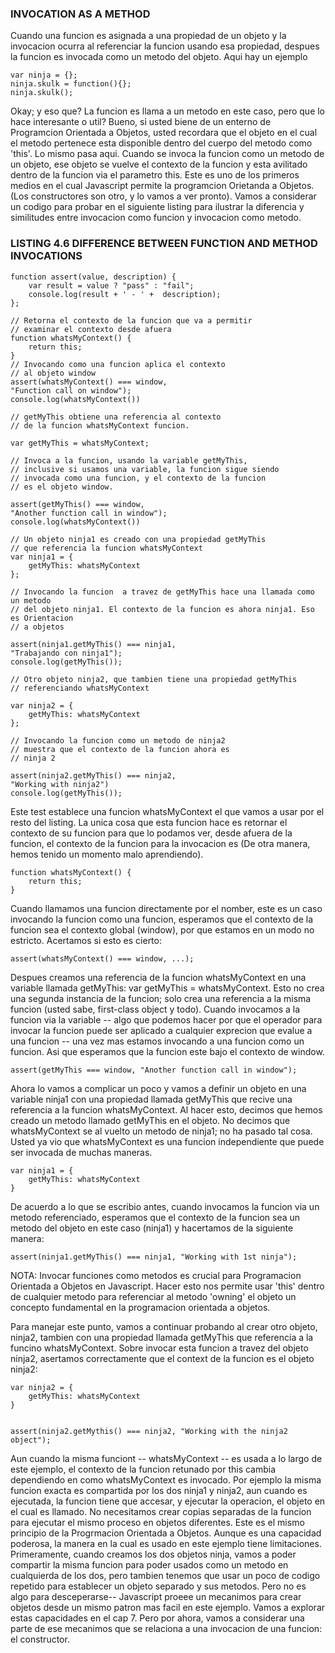 ### INVOCATION AS A METHOD
Cuando una funcion es asignada a una propiedad de un objeto y la invocacion ocurra al referenciar
la funcion usando esa propiedad, despues la funcion es invocada como un metodo del objeto.
Aqui hay un ejemplo
```
var ninja = {};
ninja.skulk = function(){};
ninja.skulk();
```
Okay; y eso que? La funcion es llama  a un metodo en este caso, pero que lo hace interesante o
util? Bueno, si usted biene de un enterno de Programcion Orientada a Objetos, usted recordara
que el objeto en el cual el metodo pertenece esta disponible dentro del cuerpo del metodo
como 'this'. Lo mismo pasa aqui. Cuando se invoca la funcion como un metodo de un objeto,
ese objeto se vuelve el contexto de la funcion y esta avilitado dentro de la funcion via el
parametro this. Este es uno de los primeros medios en el cual Javascript permite la
programcion Orietanda a Objetos. (Los constructores son otro, y lo vamos a ver pronto).
Vamos a considerar un codigo para probar en el siguiente listing para ilustrar la diferencia
y similitudes entre invocacion como funcion y invocacion como metodo.

### LISTING 4.6 DIFFERENCE BETWEEN FUNCTION AND METHOD INVOCATIONS
```
function assert(value, description) {
	var result = value ? "pass" : "fail";
	console.log(result + ' - ' +  description);
};

// Retorna el contexto de la funcion que va a permitir
// examinar el contexto desde afuera
function whatsMyContext() {
	return this;
}
// Invocando como una funcion aplica el contexto
// al objeto window
assert(whatsMyContext() === window,
"Function call on window");
console.log(whatsMyContext())

// getMyThis obtiene una referencia al contexto
// de la funcion whatsMyContext funcion.

var getMyThis = whatsMyContext;

// Invoca a la funcion, usando la variable getMyThis,
// inclusive si usamos una variable, la funcion sigue siendo
// invocada como una funcion, y el contexto de la funcion
// es el objeto window.

assert(getMyThis() === window,
"Another function call in window");
console.log(whatsMyContext())

// Un objeto ninja1 es creado con una propiedad getMyThis
// que referencia la funcion whatsMyContext
var ninja1 = {
	getMyThis: whatsMyContext
};

// Invocando la funcion  a travez de getMyThis hace una llamada como un metodo
// del objeto ninja1. El contexto de la funcion es ahora ninja1. Eso es Orientacion
// a objetos

assert(ninja1.getMyThis() === ninja1,
"Trabajando con ninja1");
console.log(getMyThis());

// Otro objeto ninja2, que tambien tiene una propiedad getMyThis
// referenciando whatsMyContext

var ninja2 = {
	getMyThis: whatsMyContext
};

// Invocando la funcion como un metodo de ninja2
// muestra que el contexto de la funcion ahora es
// ninja 2

assert(ninja2.getMyThis() === ninja2,
"Working with ninja2")
console.log(getMyThis());
```
Este test establece una funcion whatsMyContext el que vamos a usar por el resto
del listing. La unica cosa que esta funcion hace es retornar el contexto de su
funcion para que lo podamos ver, desde afuera de la funcion, el contexto de la
funcion para la invocacion es (De otra manera, hemos tenido un momento malo aprendiendo).

```
function whatsMyContext() {
    return this;
}

```
Cuando llamamos una funcion directamente por el nomber, este es un caso invocando la funcion como
una funcion, esperamos que el contexto de la funcion sea el contexto global (window), por que estamos
en un modo no estricto. Acertamos si esto es cierto:
```
assert(whatsMyContext() === window, ...);
```
Despues creamos una referencia de la funcion whatsMyContext en una variable llamada getMyThis:
var getMyThis = whatsMyContext. Esto no crea una segunda instancia de la funcion; solo crea una
referencia a la misma funcion (usted sabe, first-class object y todo).
Cuando invocamos a la funcion via la variable -- algo que podemos hacer por que el operador para
invocar la funcion puede ser aplicado a cualquier exprecion que evalue a una funcion -- una vez mas
estamos invocando a una funcion como un funcion. Asi que esperamos que la funcion este bajo el contexto
de window.
```
assert(getMyThis === window, "Another function call in window");
```
Ahora lo vamos a complicar un poco y vamos a definir un objeto en una variable ninja1 con una propiedad
llamada getMyThis que recive una referencia a la funcion whatsMyContext. Al hacer esto, decimos que hemos
creado un metodo llamado getMyThis en el objeto. No decimos que whatsMyContext se al vuelto un metodo de
ninja1; no ha pasado tal cosa. Usted ya vio que whatsMyContext es una funcion independiente que puede ser
invocada de muchas maneras.
```
var ninja1 = {
    getMyThis: whatsMyContext
}
```
De acuerdo a lo que se escribio antes, cuando invocamos la funcion via un metodo referenciado, esperamos
que el contexto de la funcion sea un metodo del objeto en este caso (ninja1) y hacertamos de la siguiente
manera:
```
assert(ninja1.getMyThis() === ninja1, "Working with 1st ninja");
```
NOTA: Invocar funciones como metodos es crucial para Programacion Orientada a Objetos en Javascript. Hacer
esto nos permite usar 'this' dentro de cualquier metodo para referenciar al metodo 'owning' el objeto
un concepto fundamental en la programacion orientada a objetos.

Para manejar este punto, vamos a continuar probando al crear otro objeto, ninja2, tambien con una propiedad
llamada getMyThis que referencia a la funcino whatsMyContext. Sobre invocar esta funcion a travez del objeto
ninja2, asertamos correctamente que el context de la funcion es el objeto ninja2:
```
var ninja2 = {
    getMyThis: whatsMyContext
}


assert(ninja2.getMythis() === ninja2, "Working with the ninja2 object");
```
Aun cuando la misma funciont -- whatsMyContext -- es usada a lo largo de este ejemplo, el contexto de la
funcion retunado por this cambia dependiendo en como whatsMyContext es invocado. Por ejemplo la misma funcion
exacta es compartida por los dos ninja1 y ninja2, aun cuando es ejecutada, la funcion tiene que accesar, y
ejecutar la operacion, el objeto en el cual es llamado. No necesitamos crear copias separadas de la funcion
para ejecutar el mismo proceso en objetos diferentes. Este es el mismo principio de la Progrmacion Orientada
a Objetos.
Aunque es una capacidad poderosa, la manera en la cual es usado en este ejemplo tiene limitaciones. Primeramente,
cuando creamos los dos objetos ninja, vamos a poder compartir la misma funcion para poder usados como un metodo
en cualquierda de los dos, pero tambien tenemos que usar un poco de codigo repetido para establecer un objeto
separado y sus metodos.
Pero no es algo para desceperarse-- Javascript proeee un mecanimos para crear objetos desde un mismo patron
mas facil en este ejemplo. Vamos a explorar estas capacidades en el cap 7. Pero por ahora, vamos a considerar
una parte de ese mecanimos que se relaciona a una invocacion de una funcion: el constructor.


